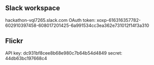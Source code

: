 
## Slack workspace
hackathon-vql7265.slack.com
OAuth token: xoxp-616316357782-602910397458-608017201425-6a991534cc3ea362e731012f14f3a310

## Flickr
API key: dc931bf8cee8b68e980c7b64b54d4849
secret: 44db63bc197668c4
